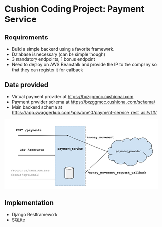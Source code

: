 # Cushion Coding Project: Payment Service

## Requirements

- Build a simple backend using a favorite framework.
- Database is necessary (can be simple though)
- 3 mandatory endpoints, 1 bonus endpoint
- Need to deploy on AWS Beanstalk and provide the IP to the company so that they can register it for callback

## Data provided

- Virtual payment provider at https://bxzggmcc.cushionai.com
- Payment provider schema at https://bxzggmcc.cushionai.com/schema/
- Main backend schema at https://app.swaggerhub.com/apis/one10/payment-service_rest_api/v1#/

![API flow](flow.png?raw=true "API flow")

## Implementation

- Django Restframework
- SQLite

